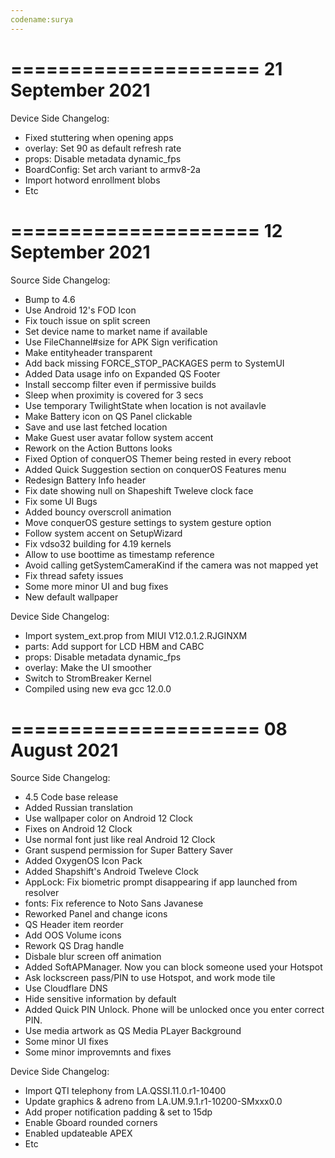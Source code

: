 ```yaml
---
codename:surya
---
```


=====================
  21 September 2021
=====================
Device Side Changelog:
* Fixed stuttering when opening apps
* overlay: Set 90 as default refresh rate
* props: Disable metadata dynamic_fps
* BoardConfig: Set arch variant to armv8-2a
* Import hotword enrollment blobs
* Etc

=====================
  12 September 2021
=====================

Source Side Changelog:
 * Bump to 4.6
 * Use Android 12's FOD Icon
 * Fix touch issue on split screen
 * Set device name to market name if available
 * Use FileChannel#size for APK Sign verification
 * Make entityheader transparent
 * Add back missing FORCE_STOP_PACKAGES perm to SystemUI
 * Added Data usage info on Expanded QS Footer
 * Install seccomp filter even if permissive builds
 * Sleep when proximity is covered for 3 secs
 * Use temporary TwilightState when location is not availavle
 * Make Battery icon on QS Panel clickable
 * Save and use last fetched location
 * Make Guest user avatar follow system accent
 * Rework on the Action Buttons looks
 * Fixed Option of conquerOS Themer being rested in every reboot
 * Added Quick Suggestion section on conquerOS Features menu
 * Redesign Battery Info header
 * Fix date showing null on Shapeshift Tweleve clock face
 * Fix some UI Bugs
 * Added bouncy overscroll animation
 * Move conquerOS gesture settings to system gesture option
 * Follow system accent on SetupWizard
 * Fix vdso32 building for 4.19 kernels
 * Allow to use boottime as timestamp reference 
 * Avoid calling getSystemCameraKind if the camera was not mapped yet
 * Fix thread safety issues
 * Some more minor UI and bug fixes
 * New default wallpaper

Device Side Changelog:
 * Import system_ext.prop from MIUI V12.0.1.2.RJGINXM
 * parts: Add support for LCD HBM and CABC
 * props: Disable metadata dynamic_fps
 * overlay: Make the UI smoother
 * Switch to StromBreaker Kernel
 * Compiled using new eva gcc 12.0.0

=====================
    08 August 2021
=====================
Source Side Changelog:
* 4.5 Code base release
* Added Russian translation
* Use wallpaper color on Android 12 Clock
* Fixes on Android 12 Clock
* Use normal font just like real Android 12 Clock
* Grant suspend permission for Super Battery Saver
* Added OxygenOS Icon Pack
* Added Shapshift's Android Tweleve Clock
* AppLock: Fix biometric prompt disappearing if app launched from resolver
* fonts: Fix reference to Noto Sans Javanese 
* Reworked Panel and change icons
* QS Header item reorder
* Add OOS Volume icons
* Rework QS Drag handle
* Disbale blur screen off animation
* Added SoftAPManager. Now you can block someone used your Hotspot
* Ask lockscreen pass/PIN to use Hotspot, and work mode tile
* Use Cloudflare DNS
* Hide sensitive information by default
* Added Quick PIN Unlock. Phone will be unlocked once you enter correct PIN.
* Use media artwork as QS Media PLayer Background
* Some minor UI fixes
* Some minor improvemnts and fixes

Device Side Changelog:
* Import QTI telephony from LA.QSSI.11.0.r1-10400
* Update graphics & adreno from LA.UM.9.1.r1-10200-SMxxx0.0
* Add proper notification padding & set to 15dp
* Enable Gboard rounded corners
* Enabled updateable APEX
* Etc
